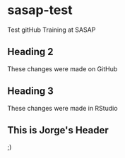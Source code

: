 # sasap-test
Test gitHub Training at SASAP

## Heading 2
These changes were made on GitHub

## Heading 3
These changes were made in RStudio

## This is Jorge's Header
;)

